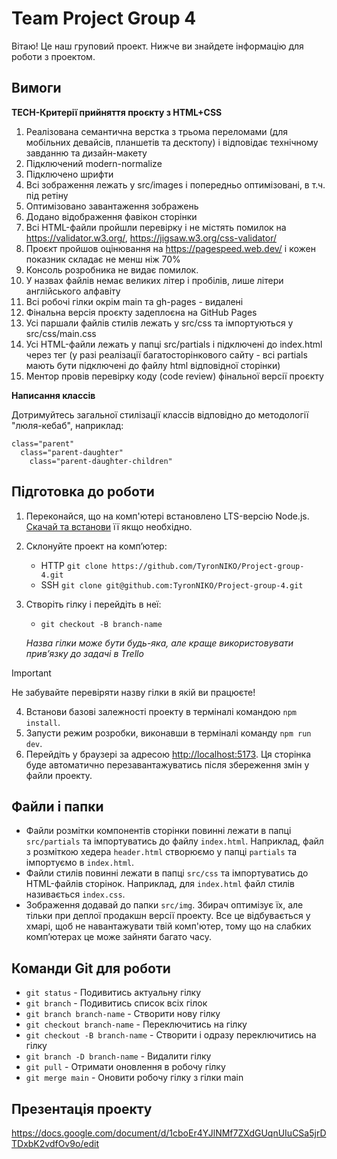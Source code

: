 # Team Project Group 4
Вітаю! Це наш груповий проект. Нижче ви знайдете інформацію для роботи з проектом.

## Вимоги

**TECH-Критерії прийняття проєкту з HTML+CSS**

1. Реалізована семантична верстка з трьома переломами (для мобільних девайсів, планшетів та десктопу) і відповідає технічному завданню та дизайн-макету
2. Підключений modern-normalize
3. Підключено шрифти
4. Всі зображення лежать у src/images і попередньо оптимізовані, в т.ч. під ретіну
5. Оптимізовано завантаження зображень
6. Додано відображення фавікон сторінки
7. Всі HTML-файли пройшли перевірку і не містять помилок на https://validator.w3.org/, https://jigsaw.w3.org/css-validator/
8. Проєкт пройшов оцінювання на https://pagespeed.web.dev/ і кожен показник складає не менш ніж 70%
9. Консоль розробника не видає помилок.
10. У назвах файлів немає великих літер і пробілів, лише літери англійського алфавіту
11. Всі робочі гілки окрім main та gh-pages - видалені
12. Фінальна версія проєкту задеплоєна на GitHub Pages
13. Усі паршали файлів стилів лежать у src/css та імпортуються у src/css/main.css
14. Усі HTML-файли лежать у папці src/partials і підключені до index.html через тег <load> (у разі реалізації багатосторінкового сайту - всі partials мають бути підключені до файлу html відповідної сторінки)
15. Ментор провів перевірку коду (code review) фінальної версії проєкту

**Написання классів**

Дотримуйтесь загальної стилізації классів відповідно до методології "люля-кебаб", наприклад:

```
class="parent"
  class="parent-daughter"
    class="parent-daughter-children"
```

## Підготовка до роботи

1. Переконайся, що на комп'ютері встановлено LTS-версію Node.js.
   [Скачай та встанови](https://nodejs.org/en/) її якщо необхідно.
2. Склонуйте проект на комп’ютер:
   - HTTP `git clone https://github.com/TyronNIKO/Project-group-4.git`
   - SSH `git clone git@github.com:TyronNIKO/Project-group-4.git`
3. Створіть гілку і перейдіть в неї:
   - `git checkout -B branch-name`

   *Назва гілки може бути будь-яка, але краще використовувати прив’язку до задачі в Trello*

> [!IMPORTANT]
> Не забувайте перевіряти назву гілки в якій ви працюєте!

4. Встанови базові залежності проекту в терміналі командою `npm install`.
5. Запусти режим розробки, виконавши в терміналі команду `npm run dev`.
6. Перейдіть у браузері за адресою
   [http://localhost:5173](http://localhost:5173). Ця сторінка буде автоматично
   перезавантажуватись після збереження змін у файли проекту.



## Файли і папки

- Файли розмітки компонентів сторінки повинні лежати в папці `src/partials` та
  імпортуватись до файлу `index.html`. Наприклад, файл з розміткою хедера
  `header.html` створюємо у папці `partials` та імпортуємо в `index.html`.
- Файли стилів повинні лежати в папці `src/css` та імпортуватись до HTML-файлів
  сторінок. Наприклад, для `index.html` файл стилів називається `index.css`.
- Зображення додавай до папки `src/img`. Збирач оптимізує їх, але тільки при
  деплої продакшн версії проекту. Все це відбувається у хмарі, щоб не
  навантажувати твій комп'ютер, тому що на слабких компʼютерах це може зайняти
  багато часу.

## Команди Git для роботи

  - `git status` - Подивитись актуальну гілку
  - `git branch` - Подивитись список всіх гілок
  - `git branch branch-name` - Створити нову гілку
  - `git checkout branch-name` - Переключитись на гілку
  - `git checkout -B branch-name` - Створити і одразу переключитись на гілку
  - `git branch -D branch-name` - Видалити гілку
  - `git pull` -  Отримати оновлення в робочу гілку
  - `git merge main` -  Оновити робочу гілку з гілки main

## Презентація проекту

https://docs.google.com/document/d/1cboEr4YJlNMf7ZXdGUqnUIuCSa5jrDTDxbK2vdfOv9o/edit
